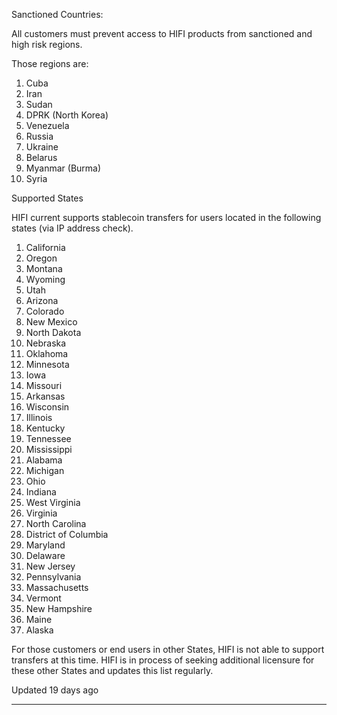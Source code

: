 Sanctioned Countries:  

All customers must prevent access to HIFI products from sanctioned and high risk regions.  

Those regions are:


1. Cuba
2. Iran
3. Sudan
4. DPRK (North Korea)
5. Venezuela
6. Russia
7. Ukraine
8. Belarus
9. Myanmar (Burma)
10. Syria


Supported States  

HIFI current supports stablecoin transfers for users located in the following states (via IP address check). 


1. California
2. Oregon
3. Montana
4. Wyoming
5. Utah
6. Arizona
7. Colorado
8. New Mexico
9. North Dakota
10. Nebraska
11. Oklahoma
12. Minnesota
13. Iowa
14. Missouri
15. Arkansas
16. Wisconsin
17. Illinois
18. Kentucky
19. Tennessee
20. Mississippi
21. Alabama
22. Michigan
23. Ohio
24. Indiana
25. West Virginia
26. Virginia
27. North Carolina
28. District of Columbia
29. Maryland
30. Delaware
31. New Jersey
32. Pennsylvania
33. Massachusetts
34. Vermont
35. New Hampshire
36. Maine
37. Alaska


For those customers or end users in other States, HIFI is not able to support transfers at this time. HIFI is in process of seeking additional licensure for these other States and updates this list regularly.

Updated 19 days ago 



---

